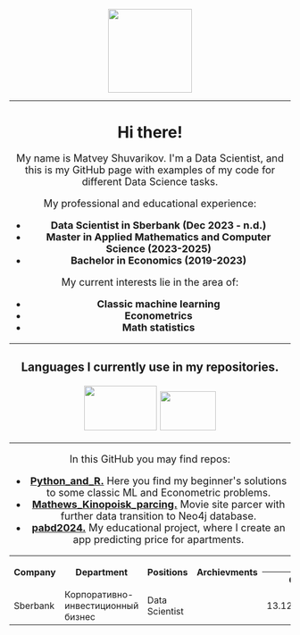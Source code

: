 <p></p>
<div id="header" align="center">
<img src="https://functionup.org/wp-content/uploads/2023/02/DataScientist_FeatureImage-1024x683-1.png" width="150"/>
</div>
<p></p>
<hr/>
<h1 style="text-align: center">Hi there!</h1>
<p style="font-size: 18px; text-align: center">My name is Matvey Shuvarikov. I'm a Data Scientist, and this is my GitHub page with examples of my code for different Data Science tasks.</a> 
<p style="font-size: 18px; text-align: center">My professional and educational experience:</a>

<table>
<tr>
  <th rowspan="2">Company</th>
  <th rowspan="2">Department</th>
  <th rowspan="2">Positions</th>
  <th rowspan="2">Archievments</th>
  <th colspan="2">Period</th>
</tr> 
<tr> 
 <th>С</th>
 <th>По</th>
</tr> 
<tr>
  <td>Sberbank</td>
  <td>Корпоративно-инвестиционный бизнес</td>
  <td>Data Scientist</td>
  <td> </td>
  <td>13.12.2023</td>
  <td>n.d.</td>
</tr> 

<ul style="list-style-type: disc; text-align: center;">
    <li><strong>Data Scientist in Sberbank (Dec 2023 - n.d.)</a></strong>
    <li><strong>Master in Applied Mathematics and Computer Science (2023-2025)</a></strong>
    <li><strong>Bachelor in Economics (2019-2023)</a></strong>
</ul>
<p style="font-size: 18px; text-align: center">My current interests lie in the area of:</p>
<ul style="list-style-type: disc; text-align: center;">
    <li><strong> Classic machine learning</a></strong>
    <li><strong>Econometrics</a></strong>
    <li><strong>Math statistics</a></strong>
</ul>
</p>
<hr/>
<h3>Languages I currently use in my repositories.</h3>
<div class="image-container">
    <img src="https://lamcdn.net/lookatme.ru/post-og_image/PZWCGcd7HqaHizrqp_pg5A.jpg" width="130" height="80"/>
    <img src="https://upload.wikimedia.org/wikipedia/commons/thumb/1/1b/R_logo.svg/1024px-R_logo.svg.png" width="100" height="70"/>
</div>
<hr/>
<p style="font-size: 18px; text-align: center">In this GitHub you may find repos:</p>
<ul style="list-style-type: disc; text-align: center;">
    <li><strong><a href="https://github.com/MathewShuvarikov/Python_and_R">Python_and_R.</a></strong> Here you find my beginner's solutions to some classic ML and Econometric problems.</li>
    <li><strong><a href="https://github.com/MathewShuvarikov/Mathews_Kinopoisk_parcing">Mathews_Kinopoisk_parcing.</a></strong> Movie site parcer with further data transition to Neo4j database.</li>
    <li><strong><a href="https://github.com/MathewShuvarikov/pabd24">pabd2024.</a></strong> My educational project, where I create an app predicting price for apartments.</li>
</ul>
